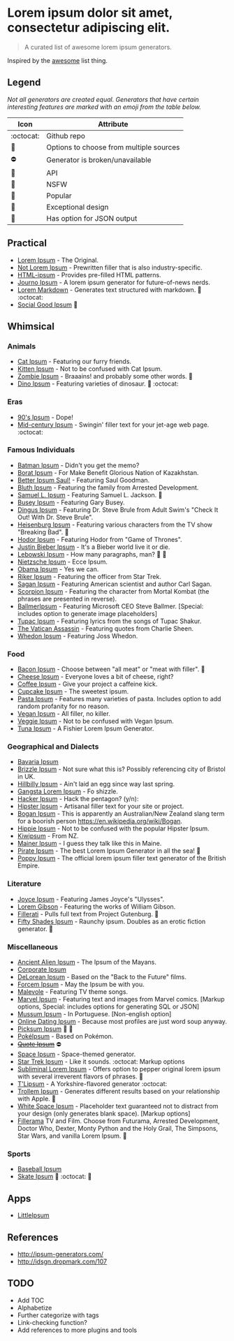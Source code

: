 # Lorem ipsum dolor sit amet, consectetur adipiscing elit.

> A curated list of awesome lorem ipsum generators.

Inspired by the [awesome](https://github.com/sindresorhus/awesome) list thing.

## Legend
*Not all generators are created equal. Generators that have certain interesting features are marked with an emoji from the table below.*

| Icon  | Attribute |
| ------------- | ------------- |
| :octocat:  | Github repo  |
| :bento: | Options to choose from multiple sources |
| :no_entry: | Generator is broken/unavailable |
| :satellite:  | API |
| :no_good: | NSFW |
| :star2: | Popular |
| :art: | Exceptional design |
| :small_blue_diamond: | Has option for JSON output |


## Practical

* [Lorem Ipsum](http://www.lipsum.com/) - The Original.
* [Not Lorem Ipsum](http://notloremipsum.com/) - Prewritten filler that is also industry-specific.
* [HTML-ipsum](http://html-ipsum.com/) - Provides pre-filled HTML patterns.
* [Journo Ipsum](http://www.niemanlab.org/journo-ipsum/) - A lorem ipsum generator for future-of-news nerds.
* [Lorem Markdown](http://jaspervdj.be/lorem-markdownum/) - Generates text structured with markdown. :satellite: :octocat:
* [Social Good Ipsum](http://socialgoodipsum.com) :art:


## Whimsical


### Animals

* [Cat Ipsum](http://www.catipsum.com/) - Featuring our furry friends.
* [Kitten Ipsum](http://kittenipsum.nodeath.co/) - Not to be confused with Cat Ipsum.
* [Zombie Ipsum](http://www.zombieipsum.com/) - Braaains! and probably some other words. :art:
* [Dino Ipsum](http://dinoipsum.herokuapp.com/) - Featuring varieties of dinosaur. :satellite: :octocat:


### Eras

* [90's Ipsum](http://justinjaywang.com/90s-ipsum/) - Dope!
* [Mid-century Ipsum](http://midcentury-ipsum.herokuapp.com/) - Swingin' filler text for your jet-age web page. :octocat:


### Famous Individuals

* [Batman Ipsum](http://batman-ipsum.com/) - Didn't you get the memo?
* [Borat Ipsum](http://boratipsum.com/) - For Make Benefit Glorious Nation of Kazakhstan.
* [Better Ipsum Saul!](http://betteripsumsaul.com/) - Featuring Saul Goodman.
* [Bluth Ipsum](http://bluthipsum.com/) - Featuring the family from Arrested Development.
* [Samuel L. Ipsum](http://slipsum.com/) - Featuring Samuel L. Jackson. :star2:
* [Busey Ipsum](http://www.buseyipsum.com/) - Featuring Gary Busey.
* [Dingus Ipsum](http://dingusipsum.com/) - Featuring Dr. Steve Brule from Adult Swim's "Check It Out! With Dr. Steve Brule".
* [Heisenburg Ipsum](http://heisenbergipsum.com/) - Featuring various characters from the TV show "Breaking Bad". :bento:
* [Hodor Ipsum](http://hodoripsum.com/) - Featuring Hodor from "Game of Thrones".
* [Justin Bieber Ipsum](http://www.jbipsum.com/) - It's a Bieber world live it or die.
* [Lebowski Ipsum](http://www.lebowskiipsum.com/) - How many paragraphs, man? :satellite: :art:
* [Nietzsche Ipsum](http://nietzsche-ipsum.com/) - Ecce Ipsum.
* [Obama Ipsum](http://obamaipsum.com/) - Yes we can.
* [Riker Ipsum](http://www.rikeripsum.com) - Featuring the officer from Star Trek.
* [Sagan Ipsum](http://saganipsum.com/) - Featuring American scientist and author Carl Sagan.
* [Scorpion Ipsum](http://www.webspacedesign.nl/ipsum/scorpionipsum.html) - Featuring the character from Mortal Kombat (the phrases are presented in reverse).
* [BallmerIpsum](http://ballmeripsum.com/) - Featuring Microsoft CEO Steve Ballmer. [Special: includes option to generate image placeholders]
* [Tupac Ipsum](http://www.tupacipsum.com/) - Featuring lyrics from the songs of Tupac Shakur.
* [The Vatican Assassin](http://vaticanassass.in/) - Featuring quotes from Charlie Sheen.
* [Whedon Ipsum](http://www.commercekitchen.com/whedon-ipsum/) - Featuring Joss Whedon.


### Food

* [Bacon Ipsum](http://baconipsum.com/) - Choose between "all meat" or "meat with filler". :star2:
* [Cheese Ipsum](http://www.cheeseipsum.co.uk/) - Everyone loves a bit of cheese, right?
* [Coffee Ipsum](http://coffeeipsum.com/) - Give your project a caffeine kick.
* [Cupcake Ipsum](http://www.cupcakeipsum.com/) - The sweetest ipsum.
* [Pasta Ipsum](http://pastaipsum.com/) - Features many varieties of pasta. Includes option to add random profanity for no reason.
* [Vegan Ipsum](http://bengreen.org.uk/veganipsum/) - All filler, no killer.
* [Veggie Ipsum](http://veggieipsum.com/) - Not to be confused with Vegan Ipsum.
* [Tuna Ipsum](http://tunaipsum.com) - A Fishier Lorem Ipsum Generator.


### Geographical and Dialects

* [Bavaria Ipsum](http://bavaria-ipsum.de/)
* [Brizzle Ipsum](http://brizzle-ipsum.herokuapp.com/) - Not sure what this is? Possibly referencing city of Bristol in UK.
* [Hillbilly Ipsum](http://hillbillyipsum.com/) - Ain't laid an egg since way last spring.
* [Gangsta Lorem Ipsum](http://lorizzle.nl/) - Fo shizzle.
* [Hacker Ipsum](http://hackeripsum.com/) - Hack the pentagon? (y/n):
* [Hipster Ipsum](http://hipsum.co/) - Artisanal filler text for your site or project.
* [Bogan Ipsum](http://boganipsum.com/) - This is apparently an Australian/New Zealand slang term for a boorish person https://en.wikipedia.org/wiki/Bogan.
* [Hippie Ipsum](http://www.hippieipsum.me/) - Not to be confused with the popular Hipster Ipsum.
* [Kiwipsum](http://kiwipsum.com/) - From NZ.
* [Mainer Ipsum](http://maineripsum.com/) - I guess they talk like this in Maine.
* [Pirate Ipsum](http://pirateipsum.me/) - The best Lorem Ipsum Generator in all the sea! :art:
* [Poppy Ipsum](http://www.pommyipsum.com/) - The official lorem ipsum filler text generator of the British Empire.


### Literature

* [Joyce Ipsum](http://joyceipsum.com/ulysses/) - Featuring James Joyce's "Ulysses".
* [Lorem Gibson](http://loremgibson.com/) - Featuring the works of William Gibson.
* [Fillerati](http://www.fillerati.com/) - Pulls full text from Project Gutenburg. :bento:
* [Fifty Shades Ipsum](http://www.fiftyshadesgenerator.com/) - Raunchy ipsum. Doubles as an erotic fiction generator. :no_good:


### Miscellaneous

* [Ancient Alien Ipsum](http://ancientalienipsum.com/) - The Ipsum of the Mayans.
* [Corporate Ipsum](http://www.cipsum.com/)
* [DeLorean Ipsum](http://www.deloreanipsum.com/) - Based on the "Back to the Future" films.
* [Forcem Ipsum](http://forcemipsum.com/) - May the Ipsum be with you.
* [Malevole](http://www.malevole.com/mv/misc/text/) - Featuring TV theme songs.
* [Marvel Ipsum](http://www.marvelipsum.com) - Featuring text and images from Marvel comics. [Markup options, Special: includes options for generating SQL or JSON]
* [Mussum Ipsum](http://mussumipsum.com/) - In Portuguese. [Non-english option]
* [Online Dating Ipsum](http://laurenhallden.com/datingipsum/) - Because most profiles are just word soup anyway.
* [Picksum Ipsum](http://www.picksumipsum.co.uk/) :bento: :art:
* [PokéIpsum](http://nyarth.net/ipsum/) - Based on Pokémon.
* ~~[Quote Ipsum](http://quoteipsum.com/)~~ :no_entry:
* [Space Ipsum](http://spaceipsum.com/) - Space-themed generator.
* [Star Trek Ipsum](http://star-trek-ipsum.meetpollux.com/) - Like it sounds. :octocat: Markup options
* [Subliminal Lorem Ipsum](http://www.loremipsumgenerator.co.uk/) - Offers option to pepper original lorem ipsum with several irreverent flavors of phrases. :no_good:
* [T'Lipsum](http://tlipsum.appspot.com/) - A Yorkshire-flavored generator :octocat:
* [Trollem Ipsum](http://trollemipsum.appspot.com/) - Generates different results based on your relationship with Apple. :satellite:
* [White Space Ipsum](http://whitespaceipsum.com/) - Placeholder text guaranteed not to distract from your design (only generates blank space). [Markup options]
* [Fillerama](http://chrisvalleskey.com/fillerama/) TV and Film. Choose from Futurama, Arrested Development, Doctor Who, Dexter, Monty Python and the Holy Grail, The Simpsons, Star Wars, and vanilla Lorem Ipsum. :bento:


### Sports

* [Baseball Ipsum](http://baseballipsum.apphb.com/)
* [Skate Ipsum](http://skateipsum.com/) :satellite: :octocat: :small_blue_diamond:


## Apps

* [LittleIpsum](http://littleipsum.com/)


## References

* http://ipsum-generators.com/
* http://idsgn.dropmark.com/107


## TODO

* Add TOC
* Alphabetize
* Further categorize with tags
* Link-checking function?
* Add references to more plugins and tools
